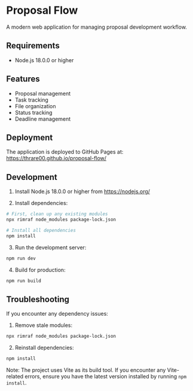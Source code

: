# Proposal Flow

A modern web application for managing proposal development workflow.

## Requirements

- Node.js 18.0.0 or higher

## Features

- Proposal management
- Task tracking
- File organization
- Status tracking
- Deadline management

## Deployment

The application is deployed to GitHub Pages at: https://thrare00.github.io/proposal-flow/

## Development

1. Install Node.js 18.0.0 or higher from https://nodejs.org/

2. Install dependencies:
```bash
# First, clean up any existing modules
npx rimraf node_modules package-lock.json

# Install all dependencies
npm install
```

3. Run the development server:
```bash
npm run dev
```

4. Build for production:
```bash
npm run build
```

## Troubleshooting

If you encounter any dependency issues:

1. Remove stale modules:
```bash
npx rimraf node_modules package-lock.json
```

2. Reinstall dependencies:
```bash
npm install
```

Note: The project uses Vite as its build tool. If you encounter any Vite-related errors, ensure you have the latest version installed by running `npm install`.
